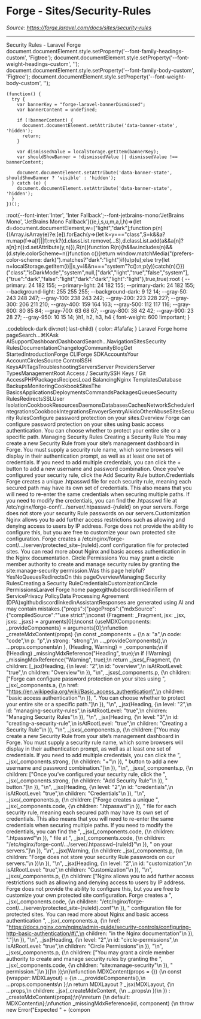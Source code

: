 # Forge - Sites/Security-Rules

*Source: https://forge.laravel.com/docs/sites/security-rules*

---

Security Rules - Laravel Forge
              document.documentElement.style.setProperty('--font-family-headings-custom', 'Figtree');
              document.documentElement.style.setProperty('--font-weight-headings-custom', '');
              document.documentElement.style.setProperty('--font-family-body-custom', 'Figtree');
              document.documentElement.style.setProperty('--font-weight-body-custom', '');
            
    (function() {
      try {
        var bannerKey = "forge-laravel-bannerDismissed";
        var bannerContent = undefined;
        
        if (!bannerContent) {
          document.documentElement.setAttribute('data-banner-state', 'hidden');
          return;
        }
        
        var dismissedValue = localStorage.getItem(bannerKey);
        var shouldShowBanner = !dismissedValue || dismissedValue !== bannerContent;
        
        document.documentElement.setAttribute('data-banner-state', shouldShowBanner ? 'visible' : 'hidden');
      } catch (e) {
        document.documentElement.setAttribute('data-banner-state', 'hidden');
      }
    })();
  :root{--font-inter:'Inter', 'Inter Fallback';--font-jetbrains-mono:'JetBrains Mono', 'JetBrains Mono Fallback'}((e,i,s,u,m,a,l,h)=>{let d=document.documentElement,w=["light","dark"];function p(n){(Array.isArray(e)?e:[e]).forEach(y=>{let k=y==="class",S=k&&a?m.map(f=>a[f]||f):m;k?(d.classList.remove(...S),d.classList.add(a&&a[n]?a[n]:n)):d.setAttribute(y,n)}),R(n)}function R(n){h&&w.includes(n)&&(d.style.colorScheme=n)}function c(){return window.matchMedia("(prefers-color-scheme: dark)").matches?"dark":"light"}if(u)p(u);else try{let n=localStorage.getItem(i)||s,y=l&&n==="system"?c():n;p(y)}catch(n){}})("class","isDarkMode","system",null,["dark","light","true","false","system"],{"true":"dark","false":"light","dark":"dark","light":"light"},true,true):root {
    --primary: 24 182 155;
    --primary-light: 24 182 155;
    --primary-dark: 24 182 155;
    --background-light: 255 255 255;
    --background-dark: 9 12 14;
    --gray-50: 243 248 247;
    --gray-100: 238 243 242;
    --gray-200: 223 228 227;
    --gray-300: 206 211 210;
    --gray-400: 159 164 163;
    --gray-500: 112 117 116;
    --gray-600: 80 85 84;
    --gray-700: 63 68 67;
    --gray-800: 38 42 42;
    --gray-900: 23 28 27;
    --gray-950: 10 15 14;
  }h1, h2, h3, h4 {
    font-weight: 600 !important;
}

.codeblock-dark div:not(:last-child) {
    color: #fafafa;
}
Laravel Forge home pageSearch...⌘KAsk AISupportDashboardDashboardSearch...NavigationSitesSecurity RulesDocumentationChangelogCommunityBlogGet StartedIntroductionForge CLIForge SDKAccountsYour AccountCirclesSource ControlSSH KeysAPITagsTroubleshootingServersServer ProvidersServer TypesManagementRoot Access / SecuritySSH Keys / Git AccessPHPPackagesRecipesLoad BalancingNginx TemplatesDatabase BackupsMonitoringCookbookSitesThe BasicsApplicationsDeploymentsCommandsPackagesQueuesSecurity RulesRedirectsSSLUser IsolationCookbookResourcesDaemonsDatabasesCachesNetworkSchedulerIntegrationsCookbookIntegrationsEnvoyerSentryAikidoOtherAbuseSitesSecurity RulesConfigure password protection on your sites.​Overview
Forge can configure password protection on your sites using basic access authentication. You can choose whether to protect your entire site or a specific path.
​Managing Security Rules
​Creating a Security Rule
You may create a new Security Rule from your site’s management dashboard in Forge. You must supply a security rule name, which some browsers will display in their authentication prompt, as well as at least one set of credentials. If you need to add multiple credentials, you can click the + button to add a new username and password combination.
Once you’ve configured your security rule, click the Add Security Rule button.
​Credentials
Forge creates a unique .htpasswd file for each security rule, meaning each secured path may have its own set of credentials. This also means that you will need to re-enter the same credentials when securing multiple paths. If you need to modify the credentials, you can find the .htpasswd file at /etc/nginx/forge-conf/.../server/.htpasswd-{ruleId} on your servers.
Forge does not store your security Rule passwords on our servers.
​Customization
Nginx allows you to add further access restrictions such as allowing and denying access to users by IP address. Forge does not provide the ability to configure this, but you are free to customize your own protected site configuration. Forge creates a /etc/nginx/forge-conf/.../server/protected_site-{ruleId}.conf configuration file for protected sites. You can read more about Nginx and basic access authentication in the Nginx documentation.
​Circle Permissions
You may grant a circle member authority to create and manage security rules by granting the site:manage-security permission.Was this page helpful?YesNoQueuesRedirectsOn this pageOverviewManaging Security RulesCreating a Security RuleCredentialsCustomizationCircle PermissionsLaravel Forge home pagexgithubdiscordlinkedinTerm of ServicePrivacy PolicyData Processing Agreement (DPA)xgithubdiscordlinkedinAssistantResponses are generated using AI and may contain mistakes.{"props":{"pageProps":{"mdxSource":{"compiledSource":"\"use strict\";\nconst {Fragment: _Fragment, jsx: _jsx, jsxs: _jsxs} = arguments[0];\nconst {useMDXComponents: _provideComponents} = arguments[0];\nfunction _createMdxContent(props) {\n  const _components = {\n    a: \"a\",\n    code: \"code\",\n    p: \"p\",\n    strong: \"strong\",\n    ..._provideComponents(),\n    ...props.components\n  }, {Heading, Warning} = _components;\n  if (!Heading) _missingMdxReference(\"Heading\", true);\n  if (!Warning) _missingMdxReference(\"Warning\", true);\n  return _jsxs(_Fragment, {\n    children: [_jsx(Heading, {\n      level: \"2\",\n      id: \"overview\",\n      isAtRootLevel: \"true\",\n      children: \"Overview\"\n    }), \"\\n\", _jsxs(_components.p, {\n      children: [\"Forge can configure password protection on your sites using \", _jsx(_components.a, {\n        href: \"https://en.wikipedia.org/wiki/Basic_access_authentication\",\n        children: \"basic access authentication\"\n      }), \". You can choose whether to protect your entire site or a specific path.\"]\n    }), \"\\n\", _jsx(Heading, {\n      level: \"2\",\n      id: \"managing-security-rules\",\n      isAtRootLevel: \"true\",\n      children: \"Managing Security Rules\"\n    }), \"\\n\", _jsx(Heading, {\n      level: \"3\",\n      id: \"creating-a-security-rule\",\n      isAtRootLevel: \"true\",\n      children: \"Creating a Security Rule\"\n    }), \"\\n\", _jsxs(_components.p, {\n      children: [\"You may create a new Security Rule from your site’s management dashboard in Forge. You must supply a security rule name, which some browsers will display in their authentication prompt, as well as at least one set of credentials. If you need to add multiple credentials, you can click the \", _jsx(_components.strong, {\n        children: \"+\"\n      }), \" button to add a new username and password combination.\"]\n    }), \"\\n\", _jsxs(_components.p, {\n      children: [\"Once you’ve configured your security rule, click the \", _jsx(_components.strong, {\n        children: \"Add Security Rule\"\n      }), \" button.\"]\n    }), \"\\n\", _jsx(Heading, {\n      level: \"2\",\n      id: \"credentials\",\n      isAtRootLevel: \"true\",\n      children: \"Credentials\"\n    }), \"\\n\", _jsxs(_components.p, {\n      children: [\"Forge creates a unique \", _jsx(_components.code, {\n        children: \".htpasswd\"\n      }), \" file for each security rule, meaning each secured path may have its own set of credentials. This also means that you will need to re-enter the same credentials when securing multiple paths. If you need to modify the credentials, you can find the \", _jsx(_components.code, {\n        children: \".htpasswd\"\n      }), \" file at \", _jsx(_components.code, {\n        children: \"/etc/nginx/forge-conf/.../server/.htpasswd-{ruleId}\"\n      }), \" on your servers.\"]\n    }), \"\\n\", _jsx(Warning, {\n      children: _jsx(_components.p, {\n        children: \"Forge does not store your security Rule passwords on our servers.\"\n      })\n    }), \"\\n\", _jsx(Heading, {\n      level: \"2\",\n      id: \"customization\",\n      isAtRootLevel: \"true\",\n      children: \"Customization\"\n    }), \"\\n\", _jsxs(_components.p, {\n      children: [\"Nginx allows you to add further access restrictions such as allowing and denying access to users by IP address. Forge does not provide the ability to configure this, but you are free to customize your own protected site configuration. Forge creates a \", _jsx(_components.code, {\n        children: \"/etc/nginx/forge-conf/.../server/protected_site-{ruleId}.conf\"\n      }), \" configuration file for protected sites. You can read more about Nginx and basic access authentication \", _jsx(_components.a, {\n        href: \"https://docs.nginx.com/nginx/admin-guide/security-controls/configuring-http-basic-authentication/#\",\n        children: \"in the Nginx documentation\"\n      }), \".\"]\n    }), \"\\n\", _jsx(Heading, {\n      level: \"2\",\n      id: \"circle-permissions\",\n      isAtRootLevel: \"true\",\n      children: \"Circle Permissions\"\n    }), \"\\n\", _jsxs(_components.p, {\n      children: [\"You may grant a circle member authority to create and manage security rules by granting the \", _jsx(_components.code, {\n        children: \"site:manage-security\"\n      }), \" permission.\"]\n    })]\n  });\n}\nfunction MDXContent(props = {}) {\n  const {wrapper: MDXLayout} = {\n    ..._provideComponents(),\n    ...props.components\n  };\n  return MDXLayout ? _jsx(MDXLayout, {\n    ...props,\n    children: _jsx(_createMdxContent, {\n      ...props\n    })\n  }) : _createMdxContent(props);\n}\nreturn {\n  default: MDXContent\n};\nfunction _missingMdxReference(id, component) {\n  throw new Error(\"Expected \" + (compon